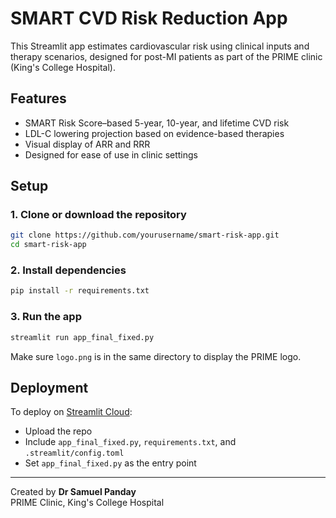 # SMART CVD Risk Reduction App

This Streamlit app estimates cardiovascular risk using clinical inputs and therapy scenarios, designed for post-MI patients as part of the PRIME clinic (King's College Hospital).

## Features
- SMART Risk Score–based 5-year, 10-year, and lifetime CVD risk
- LDL-C lowering projection based on evidence-based therapies
- Visual display of ARR and RRR
- Designed for ease of use in clinic settings

## Setup

### 1. Clone or download the repository

```bash
git clone https://github.com/yourusername/smart-risk-app.git
cd smart-risk-app
```

### 2. Install dependencies

```bash
pip install -r requirements.txt
```

### 3. Run the app

```bash
streamlit run app_final_fixed.py
```

Make sure `logo.png` is in the same directory to display the PRIME logo.

## Deployment

To deploy on [Streamlit Cloud](https://streamlit.io/cloud):
- Upload the repo
- Include `app_final_fixed.py`, `requirements.txt`, and `.streamlit/config.toml`
- Set `app_final_fixed.py` as the entry point

---
Created by **Dr Samuel Panday**  
PRIME Clinic, King's College Hospital
